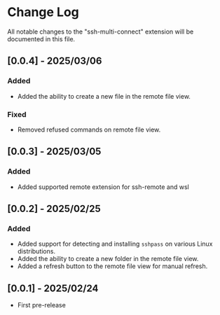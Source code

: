 # Change Log

All notable changes to the "ssh-multi-connect" extension will be documented in this file.

## [0.0.4] - 2025/03/06

### Added
- Added the ability to create a new file in the remote file view.

### Fixed
- Removed refused commands on remote file view.

## [0.0.3] - 2025/03/05

### Added
- Added supported remote extension for ssh-remote and wsl

## [0.0.2] - 2025/02/25

### Added
- Added support for detecting and installing `sshpass` on various Linux distributions.
- Added the ability to create a new folder in the remote file view.
- Added a refresh button to the remote file view for manual refresh.

## [0.0.1] - 2025/02/24

- First pre-release